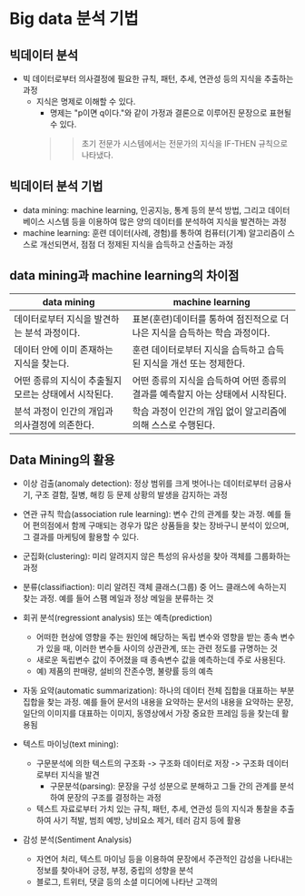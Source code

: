 # Big data 분석 기법
## 빅데이터 분석
* 빅 데이터로부터 의사결정에 필요한 규칙, 패턴, 추세, 연관성 등의 지식을 추출하는 과정
    * 지식은 명제로 이해할 수 있다.
        * 명제는 "p이면 q이다."와 같이 가정과 결론으로 이루어진 문장으로 표현될 수 있다.
         >> 초기 전문가 시스템에서는 전문가의 지식을 IF-THEN 규칙으로 나타냈다.
## 빅데이터 분석 기법
* data mining: machine learning, 인공지능, 통계 등의 분석 방법, 그리고 데이터베이스 시스템 등을 이용하여 많은 양의 데이터를 분석하여 지식을 발견하는 과정
* machine learning: 훈련 데이터(사례, 경험)를 통하여 컴퓨터(기계) 알고리즘이 스스로 개선되면서, 점점 더 정제된 지식을 습득하고 산출하는 과정

##  data mining과 machine learning의 차이점
data mining|machine learning
---|---
데이터로부터 지식을 발견하는 분석 과정이다.|표본(훈련)데이터를 통하여 점진적으로 더 나은 지식을 습득하는 학습 과정이다.
데이터 안에 이미 존재하는 지식을 찾는다.|훈련 데이터로부터 지식을 습득하고 습득된 지식을 개선 또는 정제한다.
어떤 종류의 지식이 추출될지 모르는 상태에서 시작된다.|어떤 종류의 지식을 습득하여 어떤 종류의 결과를 예측할지 아는 상태에서 시작된다.
분석 과정이 인간의 개입과 의사결정에 의존한다.|학습 과정이 인간의 개입 없이 알고리즘에 의해 스스로 수행된다.

## Data Mining의 활용
* 이상 검출(anomaly detection): 정상 범위를 크게 벗어나는 데이터로부터 금융사기, 구조 결함, 질병, 해킹 등 문제 상황의 발생을 감지하는 과정

* 연관 규칙 학습(association rule learning): 변수 간의 관계를 찾는 과정. 예를 들어 편의점에서 함께 구매되는 경우가 많은 상품들을 찾는 장바구니 분석이 있으며, 그 결과를 마케팅에 활용할 수 있다.

* 군집화(clustering): 미리 알려지지 않은 특성의 유사성을 찾아 객체를 그룹화하는 과정

* 분류(classifiaction): 미리 알려진 객체 클래스(그룹) 중 어느 클래스에 속하는지 찾는 과정. 예를 들어 스팸 메일과 정상 메일을 분류하는 것

* 회귀 분석(regressiont analysis) 또는 예측(prediction)
   * 어떠한 현상에 영향을 주는 원인에 해당하는 독립 변수와 영향을 받는 종속 변수가 있을 때, 이러한 변수들 사이의 상관관계, 또는 관련 정도를 규명하는 것
   * 새로운 독립변수 값이 주어졌을 때 종속변수 값을 예측하는데 주로 사용된다.
   * 예) 제품의 판매량, 설비의 잔존수명, 불량률 등의 예측

* 자동 요약(automatic summarization): 하나의 데이터 전체 집합을 대표하는 부분 집합을 찾는 과정. 예를 들어 문서의 내용을 요약하는 문서의 내용을 요약하는 문장, 일단의 이미지를 대표하는 이미지, 동영상에서 가장 중요한 프레임 등을 찾는데 활용됨

* 텍스트 마이닝(text mining):
   * 구문분석에 의한 텍스트의 구조화 -> 구조화 데이터로 저장 -> 구조화 데이터로부터 지식을 발견
      * 구문분석(parsing): 문장을 구성 성분으로 분해하고 그들 간의 관계를 분석하여 문장의 구조를 결정하는 과정
   * 텍스트 자료로부터 가치 있는 규칙, 패턴, 추세, 연관성 등의 지식과 통찰을 추출하여 사기 적발, 범죄 예방, 낭비요소 제거, 테러 감지 등에 활용

* 감성 분석(Sentiment Analysis)
   * 자연어 처리, 텍스트 마이닝 등을 이용하여 문장에서 주관적인 감성을 나타내는 정보를 찾아내어 긍정, 부정, 중립의 성향을 분석
   * 블로그, 트위터, 댓글 등의 소셜 미디어에 나타난 고객의 
